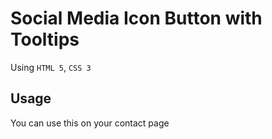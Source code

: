 # Social Media Icon Button with Tooltips
Using `HTML 5`, `CSS 3`

## Usage
You can use this on your contact page
